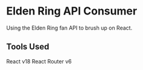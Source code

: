 # Elden Ring API Consumer

Using the Elden Ring fan API to brush up on React. 

## Tools Used
React v18
React Router v6